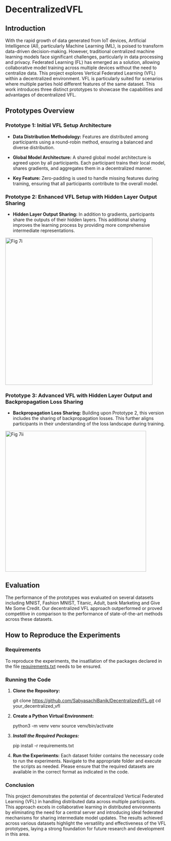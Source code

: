 # DecentralizedVFL

## Introduction

With the rapid growth of data generated from IoT devices, Artificial Intelligence (AI), particularly Machine Learning (ML), is poised to transform data-driven decision-making. However, traditional centralized machine learning models face significant challenges, particularly in data processing and privacy. Federated Learning (FL) has emerged as a solution, allowing collaborative model training across multiple devices without the need to centralize data. This project explores Vertical Federated Learning (VFL) within a decentralized environment. VFL is particularly suited for scenarios where multiple parties hold different features of the same dataset. This work introduces three distinct prototypes to showcase the capabilities and advantages of decentralized VFL.


## Prototypes Overview

### Prototype 1: Initial VFL Setup Architecture
- **Data Distribution Methodology:** Features are distributed among participants using a round-robin method, ensuring a balanced and diverse distribution.

- **Global Model Architecture:** A shared global model architecture is agreed upon by all participants. Each participant trains their local model, shares gradients, and aggregates them in a decentralized manner.
- **Key Feature:** Zero-padding is used to handle missing features during training, ensuring that all participants contribute to the overall model.


 
### Prototype 2: Enhanced VFL Setup with Hidden Layer Output Sharing
- **Hidden Layer Output Sharing:** In addition to gradients, participants share the outputs of their hidden layers. This additional sharing improves the learning process by providing more comprehensive intermediate representations.

<img width="461" alt="Fig 7i" src="https://github.com/user-attachments/assets/aaffa722-849e-43b7-b607-b5310cfa2fd1">

### Prototype 3: Advanced VFL with Hidden Layer Output and Backpropagation Loss Sharing
- **Backpropagation Loss Sharing:** Building upon Prototype 2, this version includes the sharing of backpropagation losses. This further aligns participants in their understanding of the loss landscape during training.

<img width="441" alt="Fig 7ii" src="https://github.com/user-attachments/assets/5080cff7-1fc5-4e2e-bd20-43a488499a85">


## Evaluation

The performance of the prototypes was evaluated on several datasets including MNIST, Fashion MNIST, Titanic, Adult, bank Marketing and Give Me Some Credit. Our decentralized VFL approach outperformed or proved competitive in comparison to the performance of state-of-the-art methods across these datasets.

## How to Reproduce the Experiments

### Requirements
To reproduce the experiments, the insatllation of the packages declared in the file [requirements.txt](https://github.com/SabyasachiBanik/DecentralizedVFL/blob/main/requirements.txt) needs to be ensured.

### Running the Code
1. **Clone the Repository:**
   
   git clone https://github.com/SabyasachiBanik/DecentralizedVFL.git
   cd your_decentralized_vfl

2. **Create a Python Virtual Environment:**

   python3 -m venv venv
   source venv/bin/activate


3. ***Install the Required Packages:***

    pip install -r requirements.txt

4. **Run the Experiments:**
    Each dataset folder contains the necessary code to run the experiments. Navigate to the appropriate folder and execute 
    the scripts as needed. Please ensure that the required datasets are available in the correct format as indicated in the 
    code. 

### Conclusion

This project demonstrates the potential of decentralized Vertical Federated Learning (VFL) in handling distributed data across multiple participants. This approach excels in collaborative learning in distributed environments by eliminating the need for a central server and introducing ideal federated mechanisms for sharing intermediate model updates. The results achieved across various datasets highlight the versatility and effectiveness of the VFL prototypes, laying a strong foundation for future research and development in this area.

